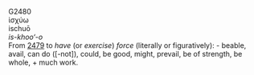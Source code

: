 <body>
  <p>G2480<br>  ἰσχύω  <br> ischuō  <br><i>is-khoo‘-o </i><br>From <a href="g2479.htm">2479</a>  to <i>have</i> (or <i>exercise</i>) <i>force</i> (literally or figuratively): - beable, avail, can do ([-not]), could, be good, might, prevail, be of strength, be whole, + much work.<br></p>
 </body>
